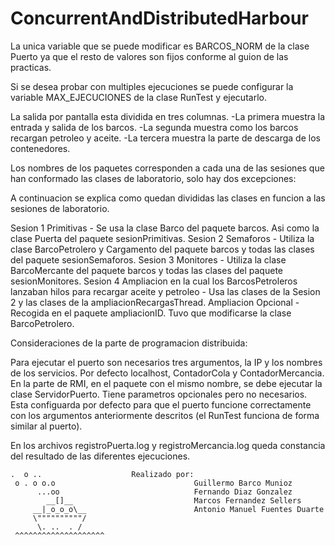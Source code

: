# ConcurrentAndDistributedHarbour

La unica variable que se puede modificar es BARCOS_NORM de la clase Puerto ya que el resto de valores son fijos 
conforme al guion de las practicas.

Si se desea probar con multiples ejecuciones se puede configurar la variable MAX_EJECUCIONES de la clase RunTest y ejecutarlo.

La salida por pantalla esta dividida en tres columnas. 
-La primera muestra la entrada y salida de los barcos.
-La segunda muestra como los barcos recargan petroleo y aceite.
-La tercera muestra la parte de descarga de los contenedores.

Los nombres de los paquetes corresponden a cada una de las sesiones que han conformado las clases
de laboratorio, solo hay dos excepciones:

A continuacion se explica como quedan divididas las clases en funcion a las sesiones de 
laboratorio.

Sesion 1 Primitivas - Se usa la clase Barco del paquete barcos. Asi como la clase Puerta del paquete sesionPrimitivas.
Sesion 2 Semaforos - Utiliza la clase BarcoPetrolero y Cargamento del paquete barcos y todas las clases del paquete sesionSemaforos.
Sesion 3 Monitores - Utiliza la clase BarcoMercante del paquete barcos y todas las clases del paquete sesionMonitores.
Sesion 4 Ampliacion en la cual los BarcosPetroleros lanzaban hilos para recargar aceite y petroleo - Usa las clases de la 
	Sesion 2 y las clases de la ampliacionRecargasThread.
Ampliacion Opcional - Recogida en el paquete ampliacionID. Tuvo que modificarse la clase BarcoPetrolero.

Consideraciones de la parte de programacion distribuida:

Para ejecutar el puerto son necesarios tres argumentos, la IP y los nombres de los servicios. Por defecto localhost, ContadorCola
y ContadorMercancia.
En la parte de RMI, en el paquete con el mismo nombre, se debe ejecutar la clase ServidorPuerto. Tiene parametros opcionales pero
no necesarios. Esta configuarda por defecto para que el puerto funcione correctamente con los argumentos anteriormente descritos
(el RunTest funciona de forma similar al puerto).

En los archivos registroPuerta.log y registroMercancia.log queda constancia del resultado de las diferentes ejecuciones.




    .  o ..                    Realizado por:
     o . o o.o                               Guillermo Barco Munioz
          ...oo               	             Fernando Diaz Gonzalez 
            __[]__                           Marcos Fernandez Sellers
         __|_o_o_o\__                        Antonio Manuel Fuentes Duarte
         \""""""""""/         
          \. ..  . /          
     ^^^^^^^^^^^^^^^^^^^^ 

